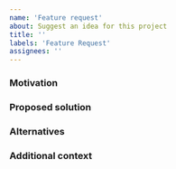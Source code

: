 ```yaml
---
name: 'Feature request'
about: Suggest an idea for this project
title: ''
labels: 'Feature Request'
assignees: ''
---
```


<!-- For help and support please go to Stack Exchange: -->
<!-- https://security.stackexchange.com/questions/tagged/owasp-crs -->

### Motivation

<!-- A clear and concise description of what the motivation for the -->
<!-- new feature is, and what problem it is solving. -->

### Proposed solution

<!-- A clear and concise description of the feature you would like -->
<!-- to add, and how it solves the motivating problem. -->

### Alternatives

<!-- A clear and concise description of any alternative solutions -->
<!-- or features you've considered, and why you're proposed solution is -->
<!-- better. -->

### Additional context

<!-- Add any other context or screenshots about the feature request -->
<!-- here. -->
